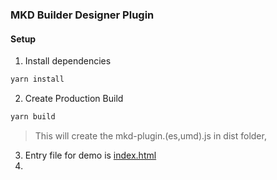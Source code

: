 ### MKD Builder Designer Plugin


#### Setup

1. Install dependencies
```sh
yarn install
```

2. Create Production Build
```sh
yarn build
```
> This will create the mkd-plugin.(es,umd).js in dist folder,


3. Entry file for demo is [index.html](index.html)
4. 
